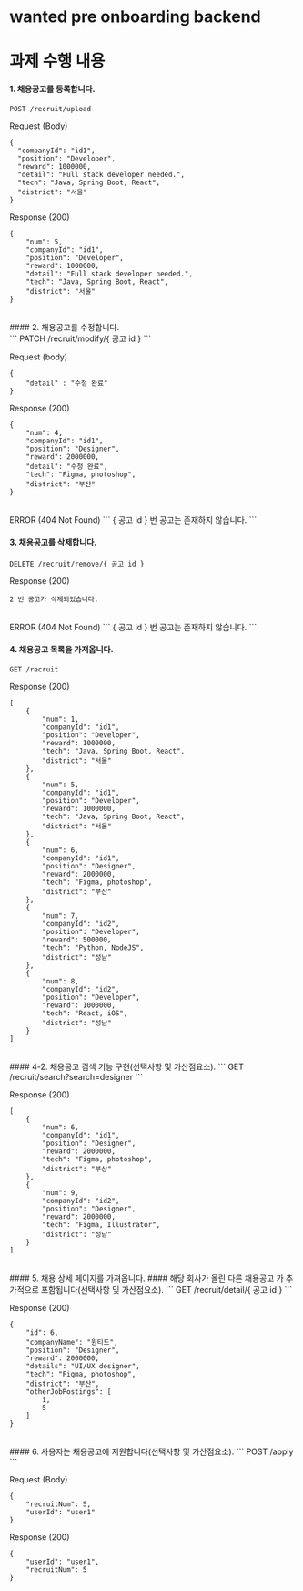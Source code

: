 # wanted pre onboarding backend


# 과제 수행 내용
#### 1. 채용공고를 등록합니다.
```
POST /recruit/upload
```

Request (Body)
```
{
  "companyId": "id1",
  "position": "Developer",
  "reward": 1000000,
  "detail": "Full stack developer needed.",
  "tech": "Java, Spring Boot, React",
  "district": "서울"
}
```

Response (200)
```
{
    "num": 5,
    "companyId": "id1",
    "position": "Developer",
    "reward": 1000000,
    "detail": "Full stack developer needed.",
    "tech": "Java, Spring Boot, React",
    "district": "서울"
}
```

<br/>
#### 2. 채용공고를 수정합니다.
<br/>
```
PATCH /recruit/modify/{ 공고 id }
```

Request (body)
```
{
	"detail" : "수정 완료"
}
```

Response (200)
```
{
    "num": 4,
    "companyId": "id1",
    "position": "Designer",
    "reward": 2000000,
    "detail": "수정 완료",
    "tech": "Figma, photoshop",
    "district": "부산"
}
```

<br/>
ERROR (404 Not Found)
```
{ 공고 id } 번 공고는 존재하지 않습니다.
```
<br/>

#### 3. 채용공고를 삭제합니다.
```
DELETE /recruit/remove/{ 공고 id }
```

Response (200)
```
2 번 공고가 삭제되었습니다.
```

<br/>
ERROR (404 Not Found)
```
{ 공고 id } 번 공고는 존재하지 않습니다.
```
<br/>


#### 4. 채용공고 목록을 가져옵니다.
```
GET /recruit
```


Response (200)
```
[
    {
        "num": 1,
        "companyId": "id1",
        "position": "Developer",
        "reward": 1000000,
        "tech": "Java, Spring Boot, React",
        "district": "서울"
    },
    {
        "num": 5,
        "companyId": "id1",
        "position": "Developer",
        "reward": 1000000,
        "tech": "Java, Spring Boot, React",
        "district": "서울"
    },
    {
        "num": 6,
        "companyId": "id1",
        "position": "Designer",
        "reward": 2000000,
        "tech": "Figma, photoshop",
        "district": "부산"
    },
    {
        "num": 7,
        "companyId": "id2",
        "position": "Developer",
        "reward": 500000,
        "tech": "Python, NodeJS",
        "district": "성남"
    },
    {
        "num": 8,
        "companyId": "id2",
        "position": "Developer",
        "reward": 1000000,
        "tech": "React, iOS",
        "district": "성남"
    }
]
```

<br/>
#### 4-2. 채용공고 검색 기능 구현(선택사항 및 가산점요소).
```
GET /recruit/search?search=designer
```

Response (200)
```
[
    {
        "num": 6,
        "companyId": "id1",
        "position": "Designer",
        "reward": 2000000,
        "tech": "Figma, photoshop",
        "district": "부산"
    },
    {
        "num": 9,
        "companyId": "id2",
        "position": "Designer",
        "reward": 2000000,
        "tech": "Figma, Illustrator",
        "district": "성남"
    }
]
```
<br/>
#### 5. 채용 상세 페이지를 가져옵니다.
#### 해당 회사가 올린 다른 채용공고 가 추가적으로 포함됩니다(선택사항 및 가산점요소).
```
GET /recruit/detail/{ 공고 id }
```

Response (200)
```
{
    "id": 6,
    "companyName": "원티드",
    "position": "Designer",
    "reward": 2000000,
    "details": "UI/UX designer",
    "tech": "Figma, photoshop",
    "district": "부산",
    "otherJobPostings": [
        1,
        5
    ]
}
```
<br/>
#### 6. 사용자는 채용공고에 지원합니다(선택사항 및 가산점요소).
```
POST /apply
```

Request (Body)
```
{
    "recruitNum": 5,
    "userId": "user1"
}
```


Response (200)
```
{
    "userId": "user1",
    "recruitNum": 5
}
```
